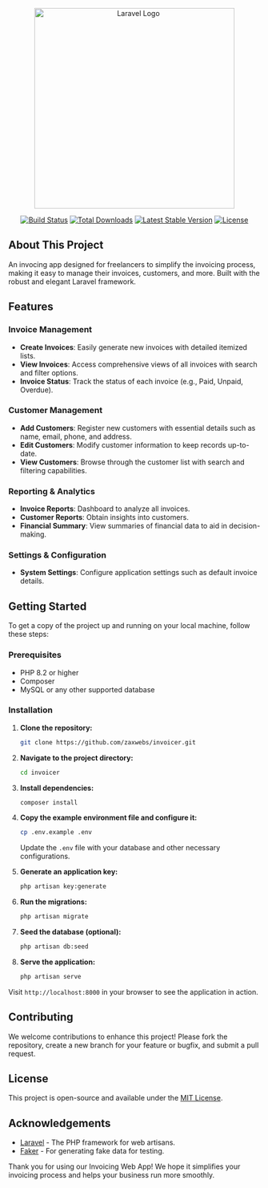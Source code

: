 
<p align="center"><a href="https://laravel.com" target="_blank"><img src="https://raw.githubusercontent.com/laravel/art/master/logo-lockup/5%20SVG/2%20CMYK/1%20Full%20Color/laravel-logolockup-cmyk-red.svg" width="400" alt="Laravel Logo"></a></p>

<p align="center">
<a href="https://github.com/laravel/framework/actions"><img src="https://github.com/laravel/framework/workflows/tests/badge.svg" alt="Build Status"></a>
<a href="https://packagist.org/packages/laravel/framework"><img src="https://img.shields.io/packagist/dt/laravel/framework" alt="Total Downloads"></a>
<a href="https://packagist.org/packages/laravel/framework"><img src="https://img.shields.io/packagist/v/laravel/framework" alt="Latest Stable Version"></a>
<a href="https://packagist.org/packages/laravel/framework"><img src="https://img.shields.io/packagist/l/laravel/framework" alt="License"></a>
</p>

## About This Project

An invocing app designed for freelancers to simplify the invoicing process, making it easy to manage their invoices, customers, and more. Built with the robust and elegant Laravel framework.

## Features

### Invoice Management
- **Create Invoices**: Easily generate new invoices with detailed itemized lists.
- **View Invoices**: Access comprehensive views of all invoices with search and filter options.
- **Invoice Status**: Track the status of each invoice (e.g., Paid, Unpaid, Overdue).

### Customer Management
- **Add Customers**: Register new customers with essential details such as name, email, phone, and address.
- **Edit Customers**: Modify customer information to keep records up-to-date.
- **View Customers**: Browse through the customer list with search and filtering capabilities.

### Reporting & Analytics
- **Invoice Reports**: Dashboard to analyze all invoices.
- **Customer Reports**: Obtain insights into customers.
- **Financial Summary**: View summaries of financial data to aid in decision-making.

### Settings & Configuration
- **System Settings**: Configure application settings such as default invoice details.

## Getting Started

To get a copy of the project up and running on your local machine, follow these steps:

### Prerequisites
- PHP 8.2 or higher
- Composer
- MySQL or any other supported database

### Installation

1. **Clone the repository:**
   ```sh
   git clone https://github.com/zaxwebs/invoicer.git
   ```
2. **Navigate to the project directory:**
   ```sh
   cd invoicer
   ```
3. **Install dependencies:**
   ```sh
   composer install
   ```
4. **Copy the example environment file and configure it:**
   ```sh
   cp .env.example .env
   ```
   Update the `.env` file with your database and other necessary configurations.

5. **Generate an application key:**
   ```sh
   php artisan key:generate
   ```
6. **Run the migrations:**
   ```sh
   php artisan migrate
   ```
7. **Seed the database (optional):**
   ```sh
   php artisan db:seed
   ```
8. **Serve the application:**
   ```sh
   php artisan serve
   ```

Visit `http://localhost:8000` in your browser to see the application in action.

## Contributing

We welcome contributions to enhance this project! Please fork the repository, create a new branch for your feature or bugfix, and submit a pull request.

## License

This project is open-source and available under the [MIT License](LICENSE).

## Acknowledgements

- [Laravel](https://laravel.com) - The PHP framework for web artisans.
- [Faker](https://github.com/fzaninotto/Faker) - For generating fake data for testing.

Thank you for using our Invoicing Web App! We hope it simplifies your invoicing process and helps your business run more smoothly.
```
